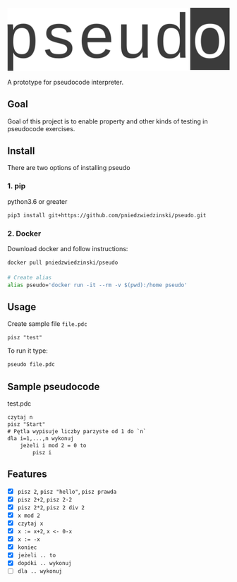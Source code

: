 ![pseudo](pseudo.svg)

<!--<img style="height:60px" src="pseudo.svg">-->

A prototype for pseudocode interpreter.

## Goal

Goal of this project is to enable property and other kinds of testing in pseudocode exercises.

## Install

There are two options of installing pseudo

### 1. pip

python3.6 or greater

```bash
pip3 install git+https://github.com/pniedzwiedzinski/pseudo.git
```

### 2. Docker

Download docker and follow instructions:

```bash
docker pull pniedzwiedzinski/pseudo

# Create alias
alias pseudo='docker run -it --rm -v $(pwd):/home pseudo'
```

## Usage

Create sample file `file.pdc`

```
pisz "test"
```

To run it type:

```bash
pseudo file.pdc
```

## Sample pseudocode

test.pdc

```
czytaj n
pisz "Start"
# Pętla wypisuje liczby parzyste od 1 do `n`
dla i=1,...,n wykonuj
    jeżeli i mod 2 = 0 to
        pisz i
```

## Features

- [x] `pisz 2`, `pisz "hello"`, `pisz prawda`
- [x] `pisz 2+2`, `pisz 2-2`
- [x] `pisz 2*2`, `pisz 2 div 2`
- [x] `x mod 2`
- [x] `czytaj x`
- [x] `x := x+2`, `x <- 0-x`
- [x] `x := -x`
- [x] `koniec`
- [x] `jeżeli .. to`
- [x] `dopóki .. wykonuj`
- [ ] `dla .. wykonuj`
